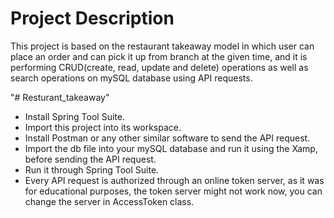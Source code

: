 # Project Description
This project is based on the restaurant takeaway model in which user can place an order and can pick it up from branch at the given time, and it is performing CRUD(create, read, update and delete) operations as well as search operations on mySQL database using API requests.


"# Resturant_takeaway" 
* Install Spring Tool Suite.
* Import this project into its workspace.
* Install Postman or any other similar software to send the API request.
* Import the db file into your mySQL database and run it using the Xamp, before sending the API request.
* Run it through Spring Tool Suite.
* Every API request is authorized through an online token server, as it was for educational purposes, the token server might not work now, you can change the server in AccessToken class.
